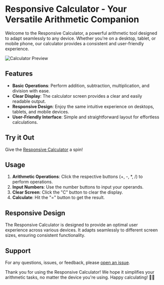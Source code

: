 # Responsive Calculator - Your Versatile Arithmetic Companion

Welcome to the Responsive Calculator, a powerful arithmetic tool designed to adapt seamlessly to any device. Whether you're on a desktop, tablet, or mobile phone, our calculator provides a consistent and user-friendly experience.

![Calculator Preview](screenshot.png)

## Features

- **Basic Operations**: Perform addition, subtraction, multiplication, and division with ease.
- **Clear Display**: The calculator screen provides a clear and easily readable output.
- **Responsive Design**: Enjoy the same intuitive experience on desktops, tablets, and mobile devices.
- **User-Friendly Interface**: Simple and straightforward layout for effortless calculations.

## Try it Out

Give the [Responsive Calculator](https://rohitbharti279.github.io/Calculator/) a spin!

## Usage

1. **Arithmetic Operations**: Click the respective buttons (+, -, *, /) to perform operations.
2. **Input Numbers**: Use the number buttons to input your operands.
3. **Clear Screen**: Click the "C" button to clear the display.
4. **Calculate**: Hit the "=" button to get the result.

## Responsive Design

The Responsive Calculator is designed to provide an optimal user experience across various devices. It adapts seamlessly to different screen sizes, ensuring consistent functionality.

## Support

For any questions, issues, or feedback, please [open an issue](https://github.com/rohitbharti279/Calculator/issues).


Thank you for using the Responsive Calculator! We hope it simplifies your arithmetic tasks, no matter the device you're using. Happy calculating! 🧮🚀
